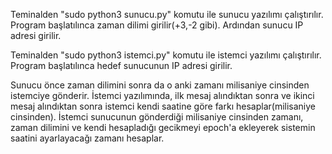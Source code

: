  Teminalden "sudo python3 sunucu.py" komutu ile sunucu yazılımı çalıştırılır.  
 Program başlatılınca zaman dilimi girilir(+3,-2 gibi).
 Ardından sunucu IP adresi girilir.
 
 Teminalden "sudo python3 istemci.py" komutu ile istemci yazılımı çalıştırılır. 
 Program başlatılınca hedef sunucunun IP adresi girilir. 

 Sunucu önce zaman dilimini sonra da o anki zamanı milisaniye cinsinden istemciye gönderir.
 İstemci yazılımında, ilk mesaj alındıktan sonra ve ikinci mesaj alındıktan sonra istemci
kendi saatine göre farkı hesaplar(milisaniye cinsinden).
 İstemci sunucunun gönderdiği milisaniye cinsinden zamanı, zaman dilimini
ve kendi hesapladığı gecikmeyi epoch'a ekleyerek sistemin saatini ayarlayacağı zamanı hesaplar.